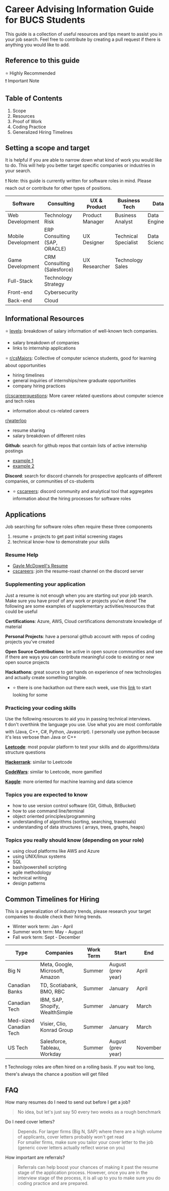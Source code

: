 # Career Advising Information Guide for BUCS Students 
This guide is a collection of useful resources and tips meant to assist you in your job search. Feel free to contribute by creating a pull request if there is anything you would like to add. 

## Reference to this guide
:star: Highly Recommended  
:exclamation: Important Note

## Table of Contents
1. Scope
2. Resources
3. Proof of Work
4. Coding Practice
5. Generalized Hiring Timelines

## Setting a scope and target
It is helpful if you are able to narrow down what kind of work you would like to do. This will help you better target specific companies or industries in your search. 

:exclamation: Note: this guide is currently written for software roles in mind. Please reach out or contribute for other types of positions. 

Software | Consulting | UX & Product | Business Tech | Data | Othr
--- | --- | --- | --- | --- | ---
Web Development     | Technology Risk                             | Product Manager | Business Analyst      | Data Engineer | Solutions Architect
Mobile Development  | ERP Consulting (SAP, ORACLE)                | UX Designer     | Technical Specialist  | Data Science  | 
Game Development    | CRM Consulting (Salesforce)                 | UX Researcher   | Technology Sales        
Full-Stack          | Technology Strategy                         | 
Front-end           | Cybersecurity                               |
Back-end            | Cloud                                       |

## Informational Resources
:star: [levels](https://www.levels.fyi/internships/): breakdown of salary information of well-known tech companies.
* salary breakdown of companies
* links to internship applications

:star: [r/csMajors](https://www.reddit.com/r/csMajors/): Collective of computer science students, good for learning about opportunities
* hiring timelines
* general inquiries of internships/new graduate opportunities
* company hiring practices  

[r/cscareerquestions](https://www.reddit.com/r/cscareerquestions/): More career related questions about computer science and tech roles
* information about cs-related careers

[r/waterloo](https://www.reddit.com/r/uwaterloo/comments/pkgmxh/waterlooworks_fall_2021_megathread/)
* resume sharing
* salary breakdown of different roles

**Github**: search for github repos that contain lists of active internship postings
* [example 1](https://github.com/pittcsc/Summer2022-Internships)
* [example 2](https://github.com/ChrisDryden/Canadian-Tech-Internships-Summer-2022)

**Discord**: search for discord channels for prospective applicants of different companies, or communities of cs-students
* :star: [cscareers](https://www.cscareers.dev): discord community and analytical tool that aggregates information about the hiring processes for software roles

## Applications
Job searching for software roles often require these three components
1. resume + projects to get past initial screening stages
2. technical know-how to demonstrate your skills

### Resume Help
* [Gayle McDowell's Resume](https://www.careercup.com/resume)
* [cscareers](https://www.cscareers.dev): join the resume-roast channel on the discord server

### Supplementing your application
Just a resume is not enough when you are starting out your job search. Make sure you have proof of any work or projects you've done! The following are some examples of supplementary activities/resources that could be useful

**Certifications**: Azure, AWS, Cloud certifications demonstrate knowledge of material

**Personal Projects**: have a personal github account with repos of coding projects you've created

**Open Source Contributions**: be active in open source communities and see if there are ways you can contribute meaningful code to existing or new open source projects

**Hackathons**: great source to get hands on experience of new technologies and actually create something tangible. 
* :star: there is one hackathon out there each week, use this [link](https://mlh.io/seasons/2022/events) to start looking for some

### Practicing your coding skills
Use the following resources to aid you in passing technical interviews.  
:exclamation: don't overthink the language you use. Use what you are most comfortable with (Java, C++, C#, Python, Javascript). I personally use python because it's less verbose than Java or C++

[**Leetcode**](https://leetcode.com): most popular platform to test your skills and do algorithms/data structure questions

[**Hackerrank**](https://www.hackerrank.com): similar to Leetcode

[**CodeWars**](https://www.codewars.com/dashboard): similar to Leetcode, more gamified

[**Kaggle**](https://www.kaggle.com): more oriented for machine learning and data science

### Topics you are expected to know
* how to use version control software (Git, Github, BitBucket)
* how to use command line/terminal
* object oriented principles/programming
* understanding of algorithms (sorting, searching, traversals)
* understanding of data structures ( arrays, trees, graphs, heaps)

### Topics you really should know (depending on your role)
* using cloud platforms like AWS and Azure
* using UNIX/linux systems
* SQL
* bash/powershell scripting
* agile methodology
* technical writing
* design patterns

## Common Timelines for Hiring
This is a generalization of industry trends, please research your target companies to double check their hiring trends. 

- Winter work term: Jan - April
- Summer work term: May - August
- Fall work term: Sept - December

Type | Companies | Work Term | Start | End
--- | --- | --- | --- | ---
Big N                   | Meta, Google, Microsoft, Amazon     | Summer | August (prev year)  | April
Canadian Banks          | TD, Scotiabank, BMO, RBC            | Summer | January             | April
Canadian Tech           | IBM, SAP, Shopify, WealthSimple     | Summer | January             | March
Med-sized Canadian Tech | Visier, Clio, Konrad Group          | Summer | January             | March
US Tech                 | Salesforce, Tableau, Workday        | Summer | August (prev year)  | November

:exclamation: Technology roles are often hired on a rolling basis. If you wait too long, there's always the chance a position will get filled

## FAQ

How many resumes do I need to send out before I get a job?
> No idea, but let's just say 50 every two weeks as a rough benchmark

Do I need cover letters?
> Depends. 
> For larger firms (Big N, SAP) where there are a high volume of applicants, cover letters probably won't get read  
> For smaller firms, make sure you tailor your cover letter to the job (generic cover letters actually reflect worse on you)

How important are referrals?
> Referrals can help boost your chances of making it past the resume stage of the application process. However, once you are in the interview stage of the process, it is all up to you to make sure you do coding practice and are prepared.
